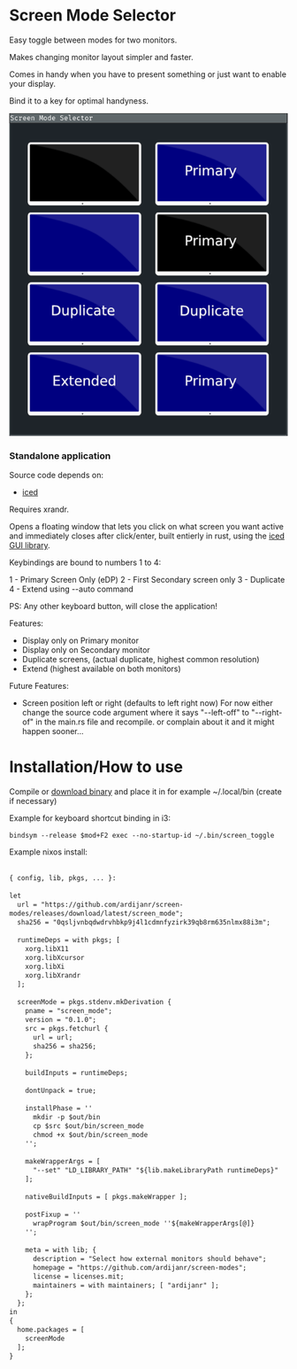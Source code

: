# Screen Mode Selector

Easy toggle between modes for two monitors.

Makes changing monitor layout simpler and faster.

Comes in handy when you have to present something or just want to enable your display.

Bind it to a key for optimal handyness.


![](readme_assets/screenshot.png)
### Standalone application

Source code depends on:
- [iced](https://github.com/hecrj/iced)


Requires xrandr.


Opens a floating window that lets you click on what screen you want active and immediately closes after click/enter,
built entierly in rust, using the [iced GUI library](https://github.com/hecrj/iced).


Keybindings are bound to numbers 1 to 4:

1 - Primary Screen Only (eDP)
2 - First Secondary screen only
3 - Duplicate
4 - Extend using --auto command

PS: Any other keyboard button, will close the application!


Features:

- Display only on Primary monitor
- Display only on Secondary monitor
- Duplicate screens, (actual duplicate, highest common resolution)
- Extend (highest available on both monitors)

Future Features:
- Screen position left or right (defaults to left right now)
    For now either change the source code argument where it says "--left-off" to "--right-of" in the main.rs file and recompile.
    or complain about it and it might happen sooner...


# Installation/How to use

Compile or [download binary](https://github.com/ardijanr/screen-modes/releases/download/Beta/screen_mode) and place it in for example ~/.local/bin (create if necessary)


Example for keyboard shortcut binding in i3:

```
bindsym --release $mod+F2 exec --no-startup-id ~/.bin/screen_toggle
```


Example nixos install:
```

{ config, lib, pkgs, ... }:

let
  url = "https://github.com/ardijanr/screen-modes/releases/download/latest/screen_mode";
  sha256 = "0qsljvnbqdwdrvhbkp9j4l1cdmnfyzirk39qb8rm635nlmx88i3m";

  runtimeDeps = with pkgs; [
    xorg.libX11
    xorg.libXcursor
    xorg.libXi
    xorg.libXrandr
  ];

  screenMode = pkgs.stdenv.mkDerivation {
    pname = "screen_mode";
    version = "0.1.0";
    src = pkgs.fetchurl {
      url = url;
      sha256 = sha256;
    };

    buildInputs = runtimeDeps;

    dontUnpack = true;

    installPhase = ''
      mkdir -p $out/bin
      cp $src $out/bin/screen_mode
      chmod +x $out/bin/screen_mode
    '';

    makeWrapperArgs = [
      "--set" "LD_LIBRARY_PATH" "${lib.makeLibraryPath runtimeDeps}"
    ];

    nativeBuildInputs = [ pkgs.makeWrapper ];

    postFixup = ''
      wrapProgram $out/bin/screen_mode ''${makeWrapperArgs[@]}
    '';

    meta = with lib; {
      description = "Select how external monitors should behave";
      homepage = "https://github.com/ardijanr/screen-modes";
      license = licenses.mit;
      maintainers = with maintainers; [ "ardijanr" ];
    };
  };
in
{
  home.packages = [
    screenMode
  ];
}
```